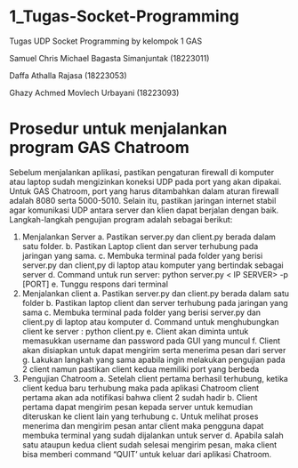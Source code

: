 # 1_Tugas-Socket-Programming
Tugas UDP Socket Programming by kelompok 1 GAS


Samuel Chris Michael Bagasta Simanjuntak (18223011)


Daffa Athalla Rajasa (18223053)


Ghazy Achmed Movlech Urbayani (18223093)

# Prosedur untuk menjalankan program GAS Chatroom
  Sebelum menjalankan aplikasi, pastikan pengaturan firewall di komputer atau laptop sudah mengizinkan koneksi UDP pada port yang akan dipakai. Untuk GAS Chatroom, port yang harus ditambahkan dalam aturan firewall adalah 8080 serta 5000-5010. Selain itu, pastikan jaringan internet stabil agar komunikasi UDP antara server dan klien dapat berjalan dengan baik.
Langkah-langkah pengujian program adalah sebagai berikut:
1. Menjalankan Server
   a. Pastikan server.py dan client.py berada dalam satu folder.
   b. Pastikan Laptop client dan server terhubung pada jaringan yang sama.
   c. Membuka terminal pada folder yang berisi server.py dan client,py di laptop atau komputer
      yang bertindak sebagai server
   d. Command untuk run server: 
      python server.py < IP SERVER> -p [PORT]
   e. Tunggu respons dari terminal
2. Menjalankan client
   a. Pastikan server.py dan client.py berada dalam satu folder
   b. Pastikan laptop client dan server terhubung pada jaringan yang sama
   c. Membuka terminal pada folder yang berisi server.py dan client.py di laptop atau komputer
   d. Command untuk menghubungkan client ke server : python client.py <IP SERVER> <PORT SERVER>       <PORT CLIENT>
   e. Client akan diminta untuk memasukkan username dan password pada GUI yang muncul
   f. Client akan disiapkan untuk dapat mengirim serta menerima pesan dari server
   g. Lakukan langkah yang sama apabila ingin melakukan pengujian pada 2 client namun pastikan        client kedua memiliki port yang berbeda
3. Pengujian Chatroom
   a. Setelah client pertama berhasil terhubung, ketika client kedua baru terhubung maka pada         aplikasi Chatroom client pertama akan ada notifikasi bahwa client 2 sudah hadir
   b. Client pertama dapat mengirim pesan kepada server untuk kemudian diteruskan ke client           lain yang terhubung
   c. Untuk melihat proses menerima dan mengirim pesan antar client maka pengguna dapat membuka       terminal yang sudah dijalankan untuk server
   d. Apabila salah satu ataupun kedua client sudah selesai mengirim pesan, maka client bisa          memberi command “QUIT’ untuk keluar dari aplikasi Chatroom.
